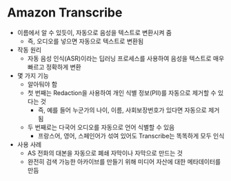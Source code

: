 # Amazon Transcribe

- 이름에서 알 수 있듯이, 자동으로 음성을 텍스트로 변환시켜 줌
	- 즉, 오디오를 넣으면 자동으로 텍스트로 변환됨
- 작동 원리
	- 자동 음성 인식(ASR)이라는 딥러닝 프로세스를 사용하여 음성을 텍스트로 매우 빠르고 정확하게 변환
- 몇 가지 기능
	- 알아둬야 함
	- 첫 번째는 Redaction을 사용하여 개인 식별 정보(PII)를 자동으로 제거할 수 있다는 것
		- 즉, 예를 들어 누군가의 나이, 이름, 사회보장번호가 있다면 자동으로 제거됨
	- 두 번째로는 다국어 오디오를 자동으로 언어 식별할 수 있음
		- 프랑스어, 영어, 스페인어가 섞여 있어도 Transcribe는 똑똑하게 모두 인식
- 사용 사례
	- AS 전화의 대본을 자동으로 폐쇄 자막이나 자막으로 만드는 것
	- 완전히 검색 가능한 아카이브를 만들기 위해 미디어 자산에 대한 메타데이터를 만듬
